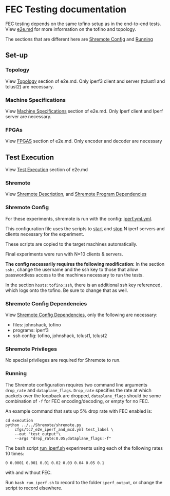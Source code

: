 # FEC Testing documentation

FEC testing depends on the same tofino setup as in the end-to-end tests.
View [e2e.md](../e2e/e2e.md) for more information on the tofino and topology.

The sections that are different here are [Shremote Config](#Shremote_Config) and [Running](#Running)

## Set-up

### Topology
View [Topology](../e2e/e2e.md#Topology) section of e2e.md.
Only iperf3 client and server (tclust1 and tclust2) are necessary.

### Machine Specifications
View [Machine Specifications](../e2e/e2e.md#Machine_Specifications) section of e2e.md.
Only Iperf client and Iperf server are necessary.


### FPGAs
View [FPGAS](../e2e/e2e.md#FPGAs) section of e2e.md.
Only encoder and decoder are necessary

## Test Execution
View [Test Execution](../e2e/e2e.md#Test_Execution) section of e2e.md

### Shremote
View [Shremote Description](../e2e/e2e.md#Shremote_Description), and
[Shremote Program Dependencies](../e2e/e2e.md#Shremote_Program_Dependencies)

### Shremote Config
For these experiments, shremote is run with the config:
[iperf.yml.yml](execution/cfgs/iperf.yml).

This configuration file uses the scripts to [start](execution/start_iperf_servers.sh)
and [stop](execution/stop_iperf_servers.sh) N iperf servers and clients necessary for
the experiment.

These scripts are copied to the target machines automatically.

Final experiments were run with N=10 clients & servers.

**The config necessarily requires the following modification:**
In the section `ssh:`, change the username and the ssh key
to those that allow passwordless access to the machines
necessary to run the tests.

In the section `hosts:tofino:ssh`, there is an additional
ssh key referenced, which logs onto the tofino. Be sure
to change that as well.

### Shremote Config Dependencies
View [Shremote Config Dependencies](../e2e/e2e.md#Shremote_Config_Dependencies),
only the following are necessary:
* files: johnshack, tofino
* programs: iperf3
* ssh config: tofino, johnshack, tclust1, tclust2


### Shremote Privileges
No special privileges are required for Shremote to run.

### Running

The Shremote configuration requires two command line arguments `drop_rate` and `dataplane_flags`. `Drop_rate` specifies the rate at which packets over the loopback are dropped, `dataplane_flags` should be some combination of `-f` for FEC encoding/decoding, or empty for no FEC.

An example command that sets up 5% drop rate with FEC enabled is:

```shell
cd execution
python ../../Shremote/shremote.py
    cfgs/tc7_e2e_iperf_and_mcd.yml test_label \
    --out "test_output"\
    --args "drop_rate:0.05;dataplane_flags:-f"
```

The bash script [run_iperf.sh](execution/run_iperf.sh)
experiments using each of the following rates 10 times:
```
0 0.0001 0.001 0.01 0.02 0.03 0.04 0.05 0.1
```
with and without FEC.

Run `bash run_iperf.sh` to record to the folder `iperf_output`,
or change the script to record elsewhere.
